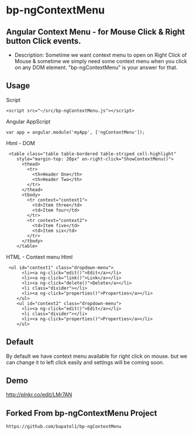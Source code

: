 bp-ngContextMenu
================

Angular Context Menu - for Mouse Click &amp; Right button Click events.
------------------------------------------------------------------------

* Description: Sometime we want context menu to open on Right Click of Mouse & sometime we simply need some context menu when you click on any DOM element. "bp-ngContextMenu" is your answer for that. 

Usage
-----
Script
```
<script src="~/src/bp-ngContextMenu.js"></script>
```
Angular AppScript
```
var app = angular.module('myApp', ['ngContextMenu']);

```
Html  - DOM 
```
 <table class="table table-bordered table-striped cell-highlight" 
    style="margin-top: 20px" on-right-click="ShowContextMenu()">
      <thead>
        <tr>
          <th>Header One</th>
          <th>Header Two</th>
        </tr>
      </thead>  
      <tbody>    
        <tr context="context1">
          <td>Item three</td>
          <td>Item four</td>
        </tr>
        <tr context="context2">
          <td>Item five</td>
          <td>Item six</td>
        </tr>
      </tbody>
    </table>  
```

HTML - Context menu Html
```
 <ul id="context1" class="dropdown-menu">
      <li><a ng-click="edit()">Edit</a></li>
      <li><a ng-click="link()">Link</a></li>
      <li><a ng-click="delete()">Delete</a></li>
      <li class="divider"></li>
      <li><a ng-click="properties()">Properties</a></li>
    </ul>
    <ul id="context2" class="dropdown-menu">
      <li><a ng-click="edit()">Edit</a></li>
      <li class="divider"></li>
      <li><a ng-click="properties()">Properties</a></li>
    </ul>
```

Default
-------
By default we have context menu available for right click on mouse. but we can change it to left click easily and settings will be coming soon.

Demo
-----
http://plnkr.co/edit/LMr7AN


Forked From bp-ngContextMenu Project
-----------------------------------------------------------------------

``` 
https://github.com/bapatel1/bp-ngContextMenu
```
